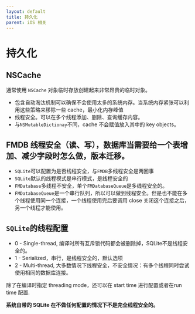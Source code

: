 ```yaml
---
layout: default
title: 持久化
parent: iOS 相关
---
```


# 持久化    

## NSCache

通常使用 `NSCache` 对象临时存放创建起来非常昂贵的临时对象。

- 包含自动淘汰机制可以确保不会使用太多的系统内存。当系统内存紧张可以利用这些策略来移除一些 cache，最小化内存峰值
- 线程安全。可以在多个线程添加、删除、查询缓存内容。
- 与`NSMutableDictionay`不同，cache 不会赋值放入其中的 key objects。

## FMDB 线程安全（读、写），数据库当需要给一个表增加、减少字段时怎么做，版本迁移。

- `SQLite`可以配置为是否线程安全，与`FMDB`多线程安全是两回事
- `SQLite`默认的线程模式是串行模式，是线程安全的
- `FMDatabase`多线程不安全，单个`FMDatabaseQueue`是多线程安全的。
- `FMDatabaseQueue`是一个串行队列，所以可以做到线程安全。但是也不能在多个线程使用同一个连接，一个线程使用完后要调用 close 关闭这个连接之后，另一个线程才能使用。

## `SQLite`的线程配置
- 0 - Single-thread, 编译时所有互斥锁代码都会被删除掉，SQLite不是线程安全的。
- 1 - Serialized，串行，是线程安全的，默认选项
- 2 - Multi-thread, 大多数情况下线程安全，不安全情况：有多个线程同时尝试使用相同的数据库连接。

除了在编译时指定 threading mode，还可以在 start time 进行配置或者在run time 配置.

**系统自带的 SQLite 在不做任何配置的情况下不是完全线程安全的。**

